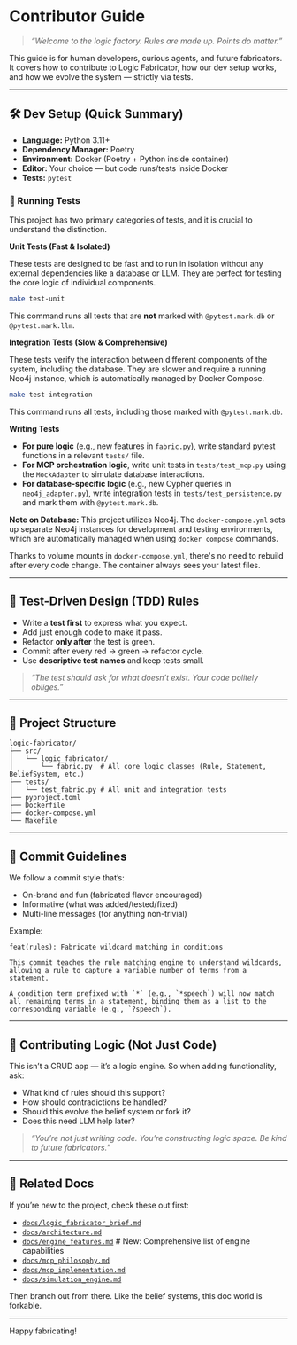 # Contributor Guide

> *“Welcome to the logic factory. Rules are made up. Points do matter.”*

This guide is for human developers, curious agents, and future fabricators. It covers how to contribute to Logic Fabricator, how our dev setup works, and how we evolve the system — strictly via tests.

---

## 🛠 Dev Setup (Quick Summary)

- **Language:** Python 3.11+
- **Dependency Manager:** Poetry
- **Environment:** Docker (Poetry + Python inside container)
- **Editor:** Your choice — but code runs/tests inside Docker
- **Tests:** `pytest`

### 🧪 Running Tests

This project has two primary categories of tests, and it is crucial to understand the distinction.

**Unit Tests (Fast & Isolated)**

These tests are designed to be fast and to run in isolation without any external dependencies like a database or LLM. They are perfect for testing the core logic of individual components.

```bash
make test-unit
```

This command runs all tests that are **not** marked with `@pytest.mark.db` or `@pytest.mark.llm`.

**Integration Tests (Slow & Comprehensive)**

These tests verify the interaction between different components of the system, including the database. They are slower and require a running Neo4j instance, which is automatically managed by Docker Compose.

```bash
make test-integration
```

This command runs all tests, including those marked with `@pytest.mark.db`.

**Writing Tests**

-   **For pure logic** (e.g., new features in `fabric.py`), write standard pytest functions in a relevant `tests/` file.
-   **For MCP orchestration logic**, write unit tests in `tests/test_mcp.py` using the `MockAdapter` to simulate database interactions.
-   **For database-specific logic** (e.g., new Cypher queries in `neo4j_adapter.py`), write integration tests in `tests/test_persistence.py` and mark them with `@pytest.mark.db`.

**Note on Database:** This project utilizes Neo4j. The `docker-compose.yml` sets up separate Neo4j instances for development and testing environments, which are automatically managed when using `docker compose` commands.

Thanks to volume mounts in `docker-compose.yml`, there's no need to rebuild after every code change. The container always sees your latest files.

---

## 🧪 Test-Driven Design (TDD) Rules

- Write a **test first** to express what you expect.
- Add just enough code to make it pass.
- Refactor **only after** the test is green.
- Commit after every red → green → refactor cycle.
- Use **descriptive test names** and keep tests small.

> *“The test should ask for what doesn’t exist. Your code politely obliges.”*

---

## 🧱 Project Structure

```
logic-fabricator/
├── src/
│   └── logic_fabricator/
│       └── fabric.py  # All core logic classes (Rule, Statement, BeliefSystem, etc.)
├── tests/
│   └── test_fabric.py # All unit and integration tests
├── pyproject.toml
├── Dockerfile
├── docker-compose.yml
└── Makefile
```

---

## 🚥 Commit Guidelines

We follow a commit style that’s:

- On-brand and fun (fabricated flavor encouraged)
- Informative (what was added/tested/fixed)
- Multi-line messages (for anything non-trivial)

Example:

```
feat(rules): Fabricate wildcard matching in conditions

This commit teaches the rule matching engine to understand wildcards,
allowing a rule to capture a variable number of terms from a statement.

A condition term prefixed with `*` (e.g., `*speech`) will now match
all remaining terms in a statement, binding them as a list to the
corresponding variable (e.g., `?speech`).
```

---

## 🧠 Contributing Logic (Not Just Code)

This isn’t a CRUD app — it’s a logic engine. So when adding functionality, ask:

- What kind of rules should this support?
- How should contradictions be handled?
- Should this evolve the belief system or fork it?
- Does this need LLM help later?

> *“You’re not just writing code. You’re constructing logic space. Be kind to future fabricators.”*

---

## 🧾 Related Docs

If you’re new to the project, check these out first:

- [`docs/logic_fabricator_brief.md`](./docs/logic_fabricator_brief.md)
- [`docs/architecture.md`](./docs/architecture.md)
- [`docs/engine_features.md`](./docs/engine_features.md) # New: Comprehensive list of engine capabilities
- [`docs/mcp_philosophy.md`](./docs/mcp_philosophy.md)
- [`docs/mcp_implementation.md`](./docs/mcp_implementation.md)
- [`docs/simulation_engine.md`](./docs/simulation_engine.md)

Then branch out from there. Like the belief systems, this doc world is forkable.

---

Happy fabricating!